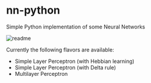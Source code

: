 # nn-python
Simple Python implementation of some Neural Networks

![readme](https://raw.githubusercontent.com/marcelovca90/nn-python/master/README.png "Readme")

Currently the following flavors are available:
- Simple Layer Perceptron (with Hebbian learning)
- Simple Layer Perceptron (with Delta rule)
- Multilayer Perceptron
